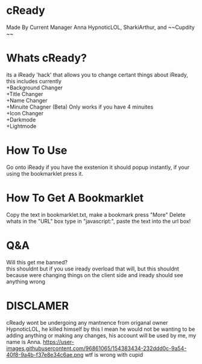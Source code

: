 # cReady
Made By Current Manager Anna HypnoticLOL, SharkiArthur, and 
~~Cupdity ~~

# Whats cReady?
its a iReady 'hack' that allows you to change certant things about iReady, this includes currently<br>
+Background Changer<br>
+Title Changer<br>
+Name Changer<br>
+Minuite Chagner (Beta) Only works if you have 4 minuites<br>
+Icon Changer<br>
+Darkmode<br>
+Lightmode<br>

# How To Use
Go onto iReady if you have the exstenion it should popup instantly, if your using the bookmarklet press it.

# How To Get A Bookmarklet
Copy the text in bookmarklet.txt, make a bookmark press "More" Delete whats in the "URL" box type in "javascript:", paste the text into the url box!

# Q&A
Will this get me banned?<br>
this shouldnt but if you use iready overload that will, but this shouldnt because were changing things on the client side and iready should see anything wrong<br>

# DISCLAMER
cReady wont be undergoing any mantnence from origanal owner HypnoticLOL, he killed himself by this I mean he would not be wanting to be adding anything or making any changes, his account will be used by me, my name is Anna. 
https://user-images.githubusercontent.com/96861065/154383434-232ddd0c-9a54-40f8-9a4b-f37e8e34c6ae.png
wtf is wrong with cupid
